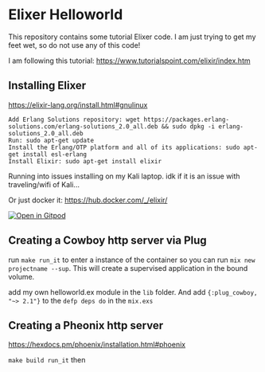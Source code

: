 # Elixer Helloworld

This repository contains some tutorial Elixer code. I am just trying to get my feet wet, so do not use any of this code!

I am following this tutorial: <https://www.tutorialspoint.com/elixir/index.htm>

## Installing Elixer

<https://elixir-lang.org/install.html#gnulinux>


    Add Erlang Solutions repository: wget https://packages.erlang-solutions.com/erlang-solutions_2.0_all.deb && sudo dpkg -i erlang-solutions_2.0_all.deb
    Run: sudo apt-get update
    Install the Erlang/OTP platform and all of its applications: sudo apt-get install esl-erlang
    Install Elixir: sudo apt-get install elixir

Running into issues installing on my Kali laptop. idk if it is an issue with traveling/wifi of Kali...

Or just docker it: <https://hub.docker.com/_/elixir/>

[![Open in Gitpod](https://gitpod.io/button/open-in-gitpod.svg)](https://gitpod.io/#https://github.com/brandonmcclure/elixer_helloworld/blob/main/readme.md)

## Creating a Cowboy http server via Plug

run `make run_it` to enter a instance of the container so you can run `mix new projectname --sup`. This will create a supervised application in the bound volume.

add my own helloworld.ex module in the `lib` folder. And add `{:plug_cowboy, "~> 2.1"}` to the `defp deps do` in the `mix.exs`

## Creating a Pheonix http server

<https://hexdocs.pm/phoenix/installation.html#phoenix>

`make build run_it` then